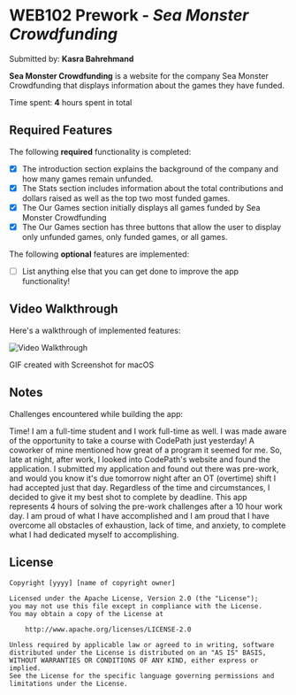 # WEB102 Prework - *Sea Monster Crowdfunding*

Submitted by: **Kasra Bahrehmand**

**Sea Monster Crowdfunding** is a website for the company Sea Monster Crowdfunding that displays information about the games they have funded.

Time spent: **4** hours spent in total

## Required Features

The following **required** functionality is completed:

* [X] The introduction section explains the background of the company and how many games remain unfunded.
* [X] The Stats section includes information about the total contributions and dollars raised as well as the top two most funded games.
* [X] The Our Games section initially displays all games funded by Sea Monster Crowdfunding
* [X] The Our Games section has three buttons that allow the user to display only unfunded games, only funded games, or all games.

The following **optional** features are implemented:

* [ ] List anything else that you can get done to improve the app functionality!

## Video Walkthrough

Here's a walkthrough of implemented features:

<img src='(https://i.imgur.com/QbJ4M0K.mp4)' title='Video Walkthrough' width='' alt='Video Walkthrough' />

<!-- Replace this with whatever GIF tool you used! -->
GIF created with Screenshot for macOS
<!-- Recommended tools:
[Kap](https://getkap.co/) for macOS
[ScreenToGif](https://www.screentogif.com/) for Windows
[peek](https://github.com/phw/peek) for Linux. -->

## Notes

Challenges encountered while building the app:

Time! I am a full-time student and I work full-time as well. I was made aware of the opportunity to take a course with CodePath just yesterday!
A coworker of mine mentioned how great of a program it seemed for me. So, late at night, after work, I looked into CodePath's website and found the application.
I submitted my application and found out there was pre-work, and would you know it's due tomorrow night after an OT (overtime) shift I had accepted just that day.
Regardless of the time and circumstances, I decided to give it my best shot to complete by deadline. This app represents 4 hours of solving the pre-work challenges
after a 10 hour work day. I am proud of what I have accomplished and I am proud that I have overcome all obstacles of exhaustion, lack of time, and anxiety, to
complete what I had dedicated myself to accomplishing.

## License

    Copyright [yyyy] [name of copyright owner]

    Licensed under the Apache License, Version 2.0 (the "License");
    you may not use this file except in compliance with the License.
    You may obtain a copy of the License at

        http://www.apache.org/licenses/LICENSE-2.0

    Unless required by applicable law or agreed to in writing, software
    distributed under the License is distributed on an "AS IS" BASIS,
    WITHOUT WARRANTIES OR CONDITIONS OF ANY KIND, either express or implied.
    See the License for the specific language governing permissions and
    limitations under the License.
